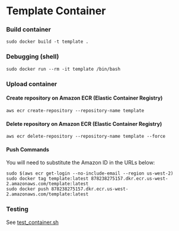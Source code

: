 # Template Container

### Build container

```
sudo docker build -t template .

```

### Debugging (shell)

```
sudo docker run --rm -it template /bin/bash

```

### Upload container

#### Create repository on Amazon ECR (Elastic Container Registry)

```
aws ecr create-repository --repository-name template

```

#### Delete repository on Amazon ECR (Elastic Container Registry)

```
aws ecr delete-repository --repository-name template --force

```

#### Push Commands

You will need to substitute the Amazon ID in the URLs below:

```
sudo $(aws ecr get-login --no-include-email --region us-west-2)
sudo docker tag template:latest 878238275157.dkr.ecr.us-west-2.amazonaws.com/template:latest
sudo docker push 878238275157.dkr.ecr.us-west-2.amazonaws.com/template:latest

```

### Testing

See [test_container.sh](test_container.sh)

